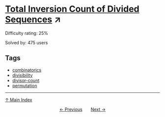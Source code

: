 # [Total Inversion Count of Divided Sequences](https://projecteuler.net/problem=705) ↗️

Difficulty rating: 25%

Solved by: 475 users
## Tags

- [combinatorics](../tags/combinatorics.md)
- [divisibility](../tags/divisibility.md)
- [divisor-count](../tags/divisor-count.md)
- [permutation](../tags/permutation.md)



---

[↑ Main Index](../README.md)


<div align=center><a href='704.md'>← Previous</a> &nbsp;&nbsp; &nbsp;&nbsp;  <a href='706.md'>Next →</a></div>
